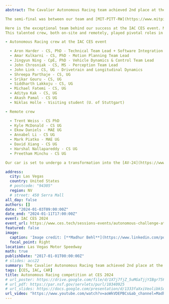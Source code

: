```yaml
---
abstract: The Cavalier Autonomous Racing team achieved 2nd place at the [**Indy Autonomous Challenge**](https://www.indyautonomouschallenge.com/) at CES 2024. As an unqualified team in last year's competition, we qualified as the top-seeded contender and martched to this year's racing competition at CES 2024.

The semi-final was between our team and [MIT-PITT-RW](https://www.mitpittrw.com/). Starting as the attacker, our autonomous car successfully completed overtakes when the defending car was running at 80 mph, 100 mph, and 115 mph, ultimately reaching a speed of 143 mph (230 kmph)! The finals brought us head-to-head with the [TUM Autonomous Racing team](https://www.linkedin.com/company/ftm-tum/). We managed to overtake them at 100 mph. However, our motion planner sent an acceleration command during a defense maneuver, pushing our car from 80 mph to 130 mph. This unforeseen action led to a race rule violation, bringing the round to an end and securing us the 2nd place.

Here is the exceptional team behind our success at the IAC CES event. More details can be found in [the team website](https://autonomousracing.dev/crew)
This talented crew, both on-site and remotely, played pivotal roles in preparing the autonomous racing stack.

- Autonomous Racing crew at the IAC CES event

  - Aron Harder - CS, PhD - Technical Team Lead + Software Integration Team Lead
  - Amar Kulkarni - CS, PhD - Motion Planning Team Lead
  - Jingyun Ning - CpE, PhD - Vehicle Dynamics & Control Team Lead
  - John Chrosniak - CS, MS - Perception Team Lead
  - John Link - CS, UG - Drivetrain and Longitudinal Dynamics 
  - Shreepa Parthaje - CS, UG
  - Srikar Gouru - CS, UG
  - Siddharth Lakkoju - CS, UG
  - Michael Fatemi - CS, UG
  - Aditya Kak - CS, UG
  - Akash Pamal - CS UG
  - Niklas Holle - Visiting student (U. of Stuttgart)

- Remote crew

  - Trent Weiss - CS PhD
  - Kyle McDonald - CS UG
  - Ekow Daniels - MAE UG
  - Annabel Li - CS UG
  - Mark Piatko - MAE UG
  - David Xiang - CS UG
  - Harshal Nallapareddy - CS UG
  - Preetham Minchu - CS UG

Our car is set to undergo a transformation into the [AV-24](https://www.indyautonomouschallenge.com/indy-autonomous-challenge-unveils-next-gen-autonomous-vehicle-platform-iac-av-24) configuration over the next two months. The next race will be held at the Formula One racetrack in Monza, Italy this summer.

address:
  city: Las Vegas
  country: United States
  # postcode: "94305"
  region: NV
  # street: 450 Serra Mall
all_day: false
authors: []
date: "2024-01-03T09:00:00Z"
date_end: "2024-01-11T17:00:00Z"
event: IAC CES 2024
event_url: https://www.ces.tech/sessions-events/autonomous-challenge-at-ces.aspx
featured: false
image:
  caption: 'Image credit: [**Madhur Behl**](https://www.linkedin.com/posts/madhurbehl_ces2024-hoosracing-autonomousracing-activity-7151597829424082944-Roz3?utm_source=share&utm_medium=member_desktop)'
  focal_point: Right
location: Las Vegas Motor Speedway
math: true
publishDate: "2017-01-01T00:00:00Z"
# slides: acc22
summary: The Cavalier Autonomous Racing team achieved 2nd place at the IAC CES 2024.
tags: [CES, IAC, CAR]
title: Autonomous Racing competition at CES 2024
# url_poster: https://drive.google.com/file/d/1X7j7fjZ_5uMGaTjjYIBgr75FSJEmYaB0/view?usp=sharing
# url_pdf: https://par.nsf.gov/servlets/purl/10340925
# url_slides: https://docs.google.com/presentation/d/1333faXxiVeolibkSoQrCgxq_UoA-j0dp/edit?usp=sharing&ouid=102446797087350617558&rtpof=true&sd=true
url_video: "https://www.youtube.com/watch?v=aoWkVDEPBCs&ab_channel=MadhurBehl"
---
```


<!-- {{% callout note %}}
Click on the **Slides** button above to view the built-in slides feature.
{{% /callout %}}

Slides can be added in a few ways:

- **Create** slides using Wowchmey's [*Slides*](https://wowchemy.com/docs/managing-content/#create-slides) feature and link using `slides` parameter in the front matter of the talk file
- **Upload** an existing slide deck to `static/` and link using `url_slides` parameter in the front matter of the talk file
- **Embed** your slides (e.g. Google Slides) or presentation video on this page using [shortcodes](https://wowchemy.com/docs/writing-markdown-latex/).

Further talk details can easily be added to this page using *Markdown* and $\rm \LaTeX$ math code. -->
